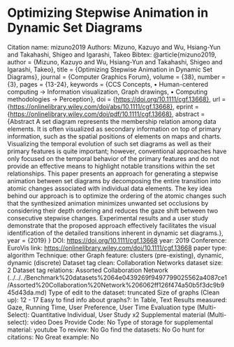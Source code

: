 # Optimizing Stepwise Animation in Dynamic Set Diagrams

Citation name: mizuno2019
Authors: Mizuno, Kazuyo and Wu, Hsiang-Yun and Takahashi, Shigeo and Igarashi, Takeo
Bibtex: @article{mizuno2019,
author = {Mizuno, Kazuyo and Wu, Hsiang-Yun and Takahashi, Shigeo and Igarashi, Takeo},
title = {Optimizing Stepwise Animation in Dynamic Set Diagrams},
journal = {Computer Graphics Forum},
volume = {38},
number = {3},
pages = {13-24},
keywords = {CCS Concepts, • Human-centered computing → Information visualization, Graph drawings, • Computing methodologies → Perception},
doi = {https://doi.org/10.1111/cgf.13668},
url = {https://onlinelibrary.wiley.com/doi/abs/10.1111/cgf.13668},
eprint = {https://onlinelibrary.wiley.com/doi/pdf/10.1111/cgf.13668},
abstract = {Abstract A set diagram represents the membership relation among data elements. It is often visualized as secondary information on top of primary information, such as the spatial positions of elements on maps and charts. Visualizing the temporal evolution of such set diagrams as well as their primary features is quite important; however, conventional approaches have only focused on the temporal behavior of the primary features and do not provide an effective means to highlight notable transitions within the set relationships. This paper presents an approach for generating a stepwise animation between set diagrams by decomposing the entire transition into atomic changes associated with individual data elements. The key idea behind our approach is to optimize the ordering of the atomic changes such that the synthesized animation minimizes unwanted set occlusions by considering their depth ordering and reduces the gaze shift between two consecutive stepwise changes. Experimental results and a user study demonstrate that the proposed approach effectively facilitates the visual identification of the detailed transitions inherent in dynamic set diagrams.},
year = {2019}
}
DOI: https://doi.org/10.1111/cgf.13668
year: 2019
Conference: EuroVis
link: https://onlinelibrary.wiley.com/doi/10.1111/cgf.13668
paper type: algorithm
Technique: other
Graph feature: clusters (pre-existing), dynamic, dynamic (discrete)
Dataset tag clean: Collaboration Networks
dataset size: 2
Dataset tag relations: Assorted Collaboration Network (../../../Benchmark%20datasets%2064e0439269f9497799025562a4087ce1/Assorted%20Collaboration%20Network%206062ff126f474a50b5f3dc9b945d43da.md)
Type of edit to the dataset: truncated
Size of graphs (Clean up): 12 - 17
Easy to find info about graphs?: In Table, Text
Results measured: Gaze, Running Time, User Preference, User Time
Evaluation type (Multi-Select): Quantitative Individual, User Study x2
Supplemental material (Multi-select): video
Does Provide Code: No
Type of storage for supplemental material: youtube
To review: No
Go find the datasets: No
Go hunt for citations: No
Great example: No